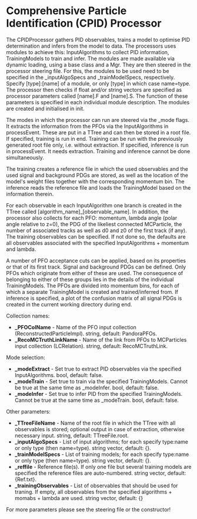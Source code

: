 # Comprehensive Particle Identification (CPID) Processor

The CPIDProcessor gathers PID observables, trains a model to optimise PID determination and infers from the model to data.
The processors uses modules to achieve this: InputAlgorithms to collect PID information, TrainingModels to train and infer.
The modules are made available via dynamic loading, using a base class and a Mgr.
They are then steered in the processor steering file.
For this, the modules to be used need to be specified in the _inputAlgoSpecs and _trainModelSpecs, respectively.
Specify [type]:[name] of a module, or only [type] in which case name=type.
The processor then checks if float and/or string vectors are specified as processor parameters called [name].F and [name].S.
The function of these parameters is specified in each individual module description.
The modules are created and initialised in init.

The modes in which the processor can run are steered via the _mode flags.
It extracts the information from the PFOs via the InputAlgorithms in processEvent.
These are put in a TTree and can then be stored in a root file.
If specified, training is run in end. Training can be run with the previously generated root file only, i.e. without extraction.
If specified, inference is run in processEvent. It needs extraction.
Training and inference cannot be done simultaneously.

The training creates a reference file in which the used observables and the used signal and background PDGs are stored, as well as the location of the model's weight files together with the corresponding momentum bin.
The inference reads the reference file and loads the TrainingModel based on the information therein.

For each observable in each InputAlgorithm one branch is created in the TTree called [algorithm_name]_[observable_name].
In addition, the processor also collects for each PFO: momentum, lambda angle (polar angle relative to z=0), the PDG of the likeliest connected MCParticle, the number of associated tracks as well as d0 and z0 of the first track (if any).
The training observables can be specified. If not done so, the defaults are all observables associated with the specified InputAlgorithms + momentum and lambda.

A number of PFO acceptance cuts can be applied, based on its properties or that of its first track.
Signal and background PDGs can be defined. Only PFOs which originate from either of these are used.
The consequence of belonging to either of these groups lies in the details of the individual TrainingModels.
The PFOs are divided into momentum bins, for each of which a separate TrainingModel is created and trained/inferred from.
If inference is specified, a plot of the confusion matrix of all signal PDGs is created in the current working directory during end.

Collection names:

- **_PFOColName** - Name of the PFO input collection (ReconstructedParticleImpl).
     string, default: PandoraPFOs.
- **_RecoMCTruthLinkName** - Name of the link from PFOs to MCParticles input collection (LCRelation).
     string, default: RecoMCTruthLink.

Mode selection:

- **_modeExtract** - Set true to extract PID observables via the specified InputAlgorithms.
     bool, default: false.
- **_modeTrain** - Set true to train via the specified TrainingModels. Cannot be true at the same time as _modeInfer.
     bool, default: false.
- **_modeInfer** - Set true to infer PID from the specified TrainingModels. Cannot be true at the same time as _modeTrain.
     bool, default: false.

Other parameters:

- **_TTreeFileName** - Name of the root file in which the TTree with all observables is stored; optional output in case of extraction, otherwise necessary input.
     string, default: TTreeFile.root.
- **_inputAlgoSpecs** - List of input algorithms; for each specify type:name or only type (then name=type).
     string vector, default: {}.
- **_trainModelSpecs** - List of training models; for each specify type:name or only type (then name=type).
     string vector, default: {}.
- **_reffile** - Reference file(s). If only one file but several training models are specified the reference files are auto-numbered.
     string vector, default: {Ref.txt}.
- **_trainingObservables** - List of observables that should be used for traning. If empty, all observables from the specified algorithms + momabs + lambda are used.
     string vector, default: {}

For more parameters please see the steering file or the constructor!

